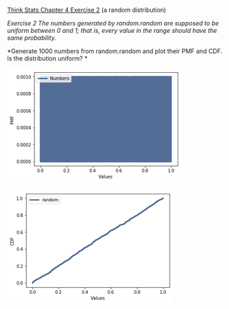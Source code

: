 [Think Stats Chapter 4 Exercise 2](http://greenteapress.com/thinkstats2/html/thinkstats2005.html#toc41) (a random distribution)

*Exercise 2   The numbers generated by random.random are supposed to be uniform between 0 and 1; that is, every value in the range should have the same probability.*

*Generate 1000 numbers from random.random and plot their PMF and CDF. Is the distribution uniform? *

![](pmf-random.png)

![](cdf-random.png)
